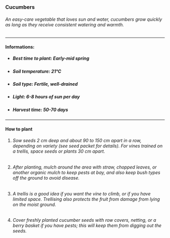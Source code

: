 ### Cucumbers

###### An easy-care vegetable that loves sun and water, cucumbers grow quickly as long as they receive consistent watering and warmth.

---

#### Informations:

- ##### Best time to plant: Early-mid spring
- ##### Soil temperature: 21°C
- ##### Soil type: Fertile, well-drained
- ##### Light: 6-8 hours of sun per day
- ##### Harvest time: 50-70 days

---

#### How to plant

1. ###### Sow seeds 2 cm deep and about 90 to 150 cm apart in a row, depending on variety (see seed packet for details). For vines trained on a trellis, space seeds or plants 30 cm apart.
2. ###### After planting, mulch around the area with straw, chopped leaves, or another organic mulch to keep pests at bay, and also keep bush types off the ground to avoid disease.
3. ###### A trellis is a good idea if you want the vine to climb, or if you have limited space. Trellising also protects the fruit from damage from lying on the moist ground.
4. ###### Cover freshly planted cucumber seeds with row covers, netting, or a berry basket if you have pests; this will keep them from digging out the seeds.